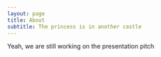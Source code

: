 ```yaml
---
layout: page
title: About
subtitle: The princess is in another castle
---
```


Yeah, we are still working on the presentation pitch 


